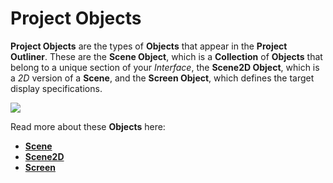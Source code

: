 # Project Objects

**Project Objects** are the types of **Objects** that appear in the **Project Outliner**. These are the **Scene Object**, which is a **Collection** of **Objects** that belong to a unique section of your *Interface*, the **Scene2D Object**, which is a *2D* version of a **Scene**, and the **Screen Object**, which defines the target display specifications.

![](../../.gitbook/assets/projectoutliner.png)

Read more about these **Objects** here:

* [**Scene**](scene.md)
* [**Scene2D**](scene2d.md)
* [**Screen**](screen.md)
<!-- * [**HMD**](hmd.md) -->

